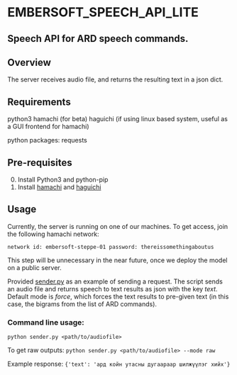 # EMBERSOFT_SPEECH_API_LITE
## Speech API for ARD speech commands.

## Overview

The server receives audio file, and returns the resulting text in a json dict.

## Requirements
python3
hamachi (for beta)
haguichi (if using linux based system, useful as a GUI frontend for hamachi)

python packages:
requests

## Pre-requisites

0. Install Python3 and python-pip
1. Install [hamachi](https://vpn.net/) and [haguichi](https://haguichi.net/)

## Usage

Currently, the server is running on one of our machines. To get access, join the following hamachi network:

`network id: embersoft-steppe-01
password: thereissomethingaboutus`

This step will be unnecessary in the near future, once we deploy the model on a public server.

Provided [sender.py](https://github.com/emberKHan/embersoft_speech_api/blob/main/sender.py) as an example of sending a request. The script sends an audio file and returns speech to text results as json with the key *text*. Default mode is *force*, which forces the text results to pre-given text (in this case, the bigrams from the list of ARD commands). 

### Command line usage:

`python sender.py <path/to/audiofile>`

To get raw outputs:
`python sender.py <path/to/audiofile> --mode raw`

Example response:
    `{'text': 'ард койн утасны дугаараар шилжүүлэг хийх'}`
